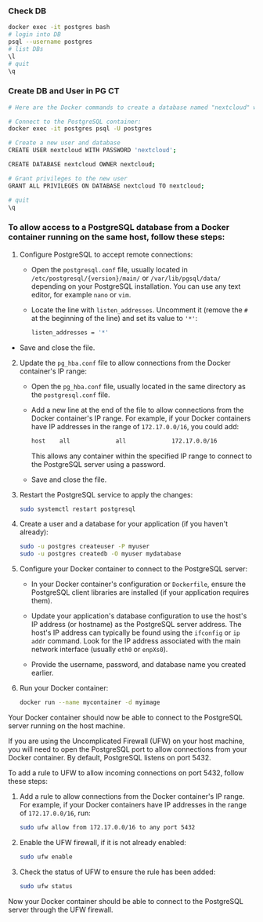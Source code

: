 ### Check DB

```bash
docker exec -it postgres bash
# login into DB
psql --username postgres
# list DBs
\l
# quit
\q
```

### Create DB and User in PG CT

```bash
# Here are the Docker commands to create a database named "nextcloud" with username "nextcloud" and password "nextcloud" in a PostgreSQL container named "postgres":

# Connect to the PostgreSQL container:
docker exec -it postgres psql -U postgres

# Create a new user and database
CREATE USER nextcloud WITH PASSWORD 'nextcloud';

CREATE DATABASE nextcloud OWNER nextcloud;

# Grant privileges to the new user
GRANT ALL PRIVILEGES ON DATABASE nextcloud TO nextcloud;

# quit
\q
```

### To allow access to a PostgreSQL database from a Docker container running on the same host, follow these steps:

1. Configure PostgreSQL to accept remote connections:
   
   - Open the `postgresql.conf` file, usually located in `/etc/postgresql/{version}/main/` or `/var/lib/pgsql/data/` depending on your PostgreSQL installation. You can use any text editor, for example `nano` or `vim`.
     
   - Locate the line with `listen_addresses`. Uncomment it (remove the `#` at the beginning of the line) and set its value to `'*'`:
     
     ```bash
     listen_addresses = '*'
     ```
   
- Save and close the file.

2. Update the `pg_hba.conf` file to allow connections from the Docker container's IP range:
   
   - Open the `pg_hba.conf` file, usually located in the same directory as the `postgresql.conf` file.
     
   - Add a new line at the end of the file to allow connections from the Docker container's IP range. For example, if your Docker containers have IP addresses in the range of `172.17.0.0/16`, you could add:
     
     ```bash
     host    all             all             172.17.0.0/16            md5
     ```
     
     This allows any container within the specified IP range to connect to the PostgreSQL server using a password.
     
   - Save and close the file.

3. Restart the PostgreSQL service to apply the changes:
   
   ```bash
   sudo systemctl restart postgresql
   ```

4. Create a user and a database for your application (if you haven't already):
   
   ```bash
   sudo -u postgres createuser -P myuser
   sudo -u postgres createdb -O myuser mydatabase
   ```

5. Configure your Docker container to connect to the PostgreSQL server:
   
   - In your Docker container's configuration or `Dockerfile`, ensure the PostgreSQL client libraries are installed (if your application requires them).
     
   - Update your application's database configuration to use the host's IP address (or hostname) as the PostgreSQL server address. The host's IP address can typically be found using the `ifconfig` or `ip addr` command. Look for the IP address associated with the main network interface (usually `eth0` or `enpXs0`).
     
   - Provide the username, password, and database name you created earlier.

6. Run your Docker container:
   
   ```bash
   docker run --name mycontainer -d myimage
   ```

Your Docker container should now be able to connect to the PostgreSQL server running on the host machine.

If you are using the Uncomplicated Firewall (UFW) on your host machine, you will need to open the PostgreSQL port to allow connections from your Docker container. By default, PostgreSQL listens on port 5432.

To add a rule to UFW to allow incoming connections on port 5432, follow these steps:

1. Add a rule to allow connections from the Docker container's IP range. For example, if your Docker containers have IP addresses in the range of `172.17.0.0/16`, run:

   ```bash
   sudo ufw allow from 172.17.0.0/16 to any port 5432
   ```

2. Enable the UFW firewall, if it is not already enabled:

   ```bash
   sudo ufw enable
   ```

3. Check the status of UFW to ensure the rule has been added:

   ```bash
   sudo ufw status
   ```

Now your Docker container should be able to connect to the PostgreSQL server through the UFW firewall.